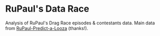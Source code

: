 # RuPaul's Data Race 
Analysis of RuPaul's Drag Race episodes &amp; contestants data. Main data from [RuPaul-Predict-a-Looza](https://shiraamitchell.github.io/rpdr) (thanks!).
